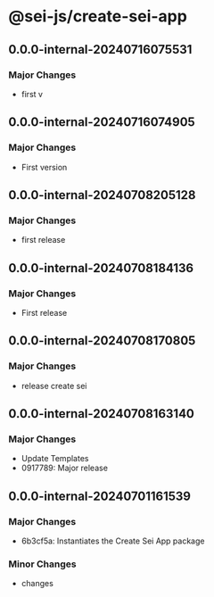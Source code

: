 # @sei-js/create-sei-app

## 0.0.0-internal-20240716075531

### Major Changes

- first v

## 0.0.0-internal-20240716074905

### Major Changes

- First version

## 0.0.0-internal-20240708205128

### Major Changes

- first release

## 0.0.0-internal-20240708184136

### Major Changes

- First release

## 0.0.0-internal-20240708170805

### Major Changes

- release create sei

## 0.0.0-internal-20240708163140

### Major Changes

- Update Templates
- 0917789: Major release

## 0.0.0-internal-20240701161539

### Major Changes

- 6b3cf5a: Instantiates the Create Sei App package

### Minor Changes

- changes
